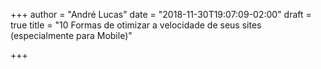 +++
author = "André Lucas"
date = "2018-11-30T19:07:09-02:00"
draft = true
title = "10 Formas de otimizar a velocidade de seus sites (especialmente para Mobile)"

+++
